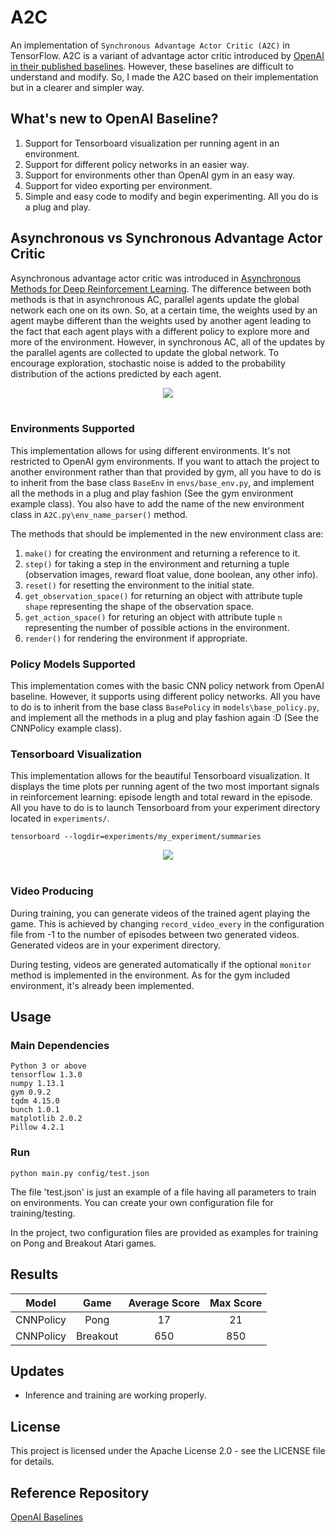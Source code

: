 # A2C
An implementation of `Synchronous Advantage Actor Critic (A2C)` in TensorFlow. A2C is a variant of advantage actor critic introduced by [OpenAI in their published baselines](https://github.com/openai/baselines). However, these baselines are difficult to understand and modify. So, I made the A2C based on their implementation but in a clearer and simpler way.

## What's new to OpenAI Baseline?
1. Support for Tensorboard visualization per running agent in an environment.
2. Support for different policy networks in an easier way.
3. Support for environments other than OpenAI gym in an easy way.
4. Support for video exporting per environment.
5. Simple and easy code to modify and begin experimenting. All you do is a plug and play.

## Asynchronous vs Synchronous Advantage Actor Critic
Asynchronous advantage actor critic was introduced in [Asynchronous Methods for Deep Reinforcement Learning](https://arxiv.org/pdf/1602.01783.pdf). The difference between both methods is that in asynchronous AC, parallel agents update the global network each one on its own. So, at a certain time, the weights used by an agent maybe different than the weights used by another agent leading to the fact that each agent plays with a different policy to explore more and more of the environment. However, in synchronous AC, all of the updates by the parallel agents are collected to update the global network. To encourage exploration, stochastic noise is added to the probability distribution of the actions predicted by each agent.
<div align="center">
<img src="https://github.com/MG2033/A2C/blob/master/figures/a3c_vs_a2c.png"><br><br>
</div>

### Environments Supported
This implementation allows for using different environments. It's not restricted to OpenAI gym environments. If you want to attach the project to another environment rather than that provided by gym, all you have to do is to inherit from the base class `BaseEnv` in `envs/base_env.py`, and implement all the methods in a plug and play fashion (See the gym environment example class). You also have to add the name of the new environment class in `A2C.py\env_name_parser()` method.

The methods that should be implemented in the new environment class are: 
1. `make()` for creating the environment and returning a reference to it.
2. `step()` for taking a step in the environment and returning a tuple (observation images, reward float value, done boolean, any other info).
3. `reset()` for resetting the environment to the initial state.
4. `get_observation_space()` for returning an object with attribute tuple `shape` representing the shape of the observation space.
5. `get_action_space()` for returing an object with attribute tuple `n` representing the number of possible actions in the environment.
6. `render()` for rendering the environment if appropriate.

### Policy Models Supported
This implementation comes with the basic CNN policy network from OpenAI baseline. However, it supports using different policy networks. All you have to do is to inherit from the base class `BasePolicy` in `models\base_policy.py`, and implement all the methods in a plug and play fashion again :D (See the CNNPolicy example class).

### Tensorboard Visualization
This implementation allows for the beautiful Tensorboard visualization. It displays the time plots per running agent of the two most important signals in reinforcement learning: episode length and total reward in the episode. All you have to do is to launch Tensorboard from your experiment directory located in `experiments/`.
```
tensorboard --logdir=experiments/my_experiment/summaries
```
<div align="center">
<img src="https://github.com/MG2033/A2C/blob/master/figures/plot.png"><br><br>
</div>

### Video Producing
During training, you can generate videos of the trained agent playing the game. This is achieved by changing `record_video_every` in the configuration file from -1 to the number of episodes between two generated videos. Generated videos are in your experiment directory.

During testing, videos are generated automatically if the optional `monitor` method is implemented in the environment. As for the gym included environment, it's already been implemented.

## Usage
### Main Dependencies
 ```
 Python 3 or above
 tensorflow 1.3.0
 numpy 1.13.1
 gym 0.9.2
 tqdm 4.15.0
 bunch 1.0.1
 matplotlib 2.0.2
 Pillow 4.2.1
 ```
### Run
```
python main.py config/test.json
```
The file 'test.json' is just an example of a file having all parameters to train on environments. You can create your own configuration file for training/testing.

In the project, two configuration files are provided as examples for training on Pong and Breakout Atari games.

## Results
|   Model   |   Game   | Average Score | Max Score |
|:---------:|:--------:|:-------------:|:---------:|
| CNNPolicy |   Pong   |       17      |     21    |
| CNNPolicy | Breakout |      650      |    850    |

## Updates
* Inference and training are working properly.

## License
This project is licensed under the Apache License 2.0 - see the LICENSE file for details.

## Reference Repository
[OpenAI Baselines](https://github.com/openai/baselines)
